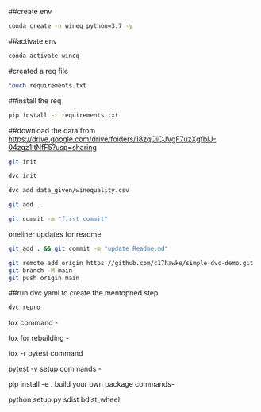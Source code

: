 ##create env
```bash
conda create -n wineq python=3.7 -y
```
##activate env
```bash
conda activate wineq
```
#created a req file
```bash
touch requirements.txt
```
##install the req
```bash
pip install -r requirements.txt
```
##download the data from
https://drive.google.com/drive/folders/18zqQiCJVgF7uzXgfbIJ-04zgz1ItNfF5?usp=sharing
```bash
git init
```
```bash
dvc init 
```
```bash
dvc add data_given/winequality.csv
```
```bash
git add .
```
```bash
git commit -m "first commit"
```
oneliner updates for readme
```bash
git add . && git commit -m "update Readme.md"
```
```bash
git remote add origin https://github.com/c17hawke/simple-dvc-demo.git
git branch -M main
git push origin main
```

##run dvc.yaml to create the mentopned step
```bash
dvc repro
```

tox command -

tox
for rebuilding -

tox -r 
pytest command

pytest -v
setup commands -

pip install -e . 
build your own package commands-

python setup.py sdist bdist_wheel